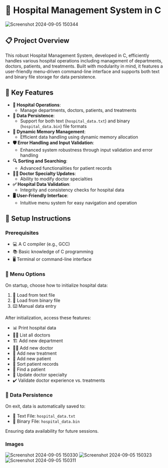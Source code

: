 # 🏥 Hospital Management System in C

![Screenshot 2024-09-05 150344](https://github.com/user-attachments/assets/e6bfdd5c-73ea-4e98-8ebe-812074754326)

## 📋 Project Overview

This robust Hospital Management System, developed in C, efficiently handles various hospital operations including management of departments, doctors, patients, and treatments. Built with modularity in mind, it features a user-friendly menu-driven command-line interface and supports both text and binary file storage for data persistence.

## 🌟 Key Features

- **🏥 Hospital Operations**: 
  - Manage departments, doctors, patients, and treatments
- **💾 Data Persistence**: 
  - Support for both text (`hospital_data.txt`) and binary (`hospital_data.bin`) file formats
- **🧠 Dynamic Memory Management**: 
  - Efficient data handling using dynamic memory allocation
- **🛡️ Error Handling and Input Validation**: 
  - Enhanced system robustness through input validation and error handling
- **🔍 Sorting and Searching**: 
  - Advanced functionalities for patient records
- **👨‍⚕️ Doctor Specialty Updates**: 
  - Ability to modify doctor specialties
- **✅ Hospital Data Validation**: 
  - Integrity and consistency checks for hospital data
- **🖥️ User-Friendly Interface**: 
  - Intuitive menu system for easy navigation and operation

## 🚀 Setup Instructions

### Prerequisites

- 💻 A C compiler (e.g., GCC)
- 📚 Basic knowledge of C programming
- 🖥️ Terminal or command-line interface

### 📜 Menu Options

On startup, choose how to initialize hospital data:

1. 📄 Load from text file
2. 💽 Load from binary file
3. ⌨️ Manual data entry

After initialization, access these features:

- 📊 Print hospital data
- 👨‍⚕️ List all doctors
- 🏗️ Add new department
- 👩‍⚕️ Add new doctor
- 💉 Add new treatment
- 🤒 Add new patient
- 🔢 Sort patient records
- 🔎 Find a patient
- 🔄 Update doctor specialty
- ✔️ Validate doctor experience vs. treatments

### 💾 Data Persistence

On exit, data is automatically saved to:

- 📄 Text File: `hospital_data.txt`
- 💽 Binary File: `hospital_data.bin`

Ensuring data availability for future sessions.

### Images


![Screenshot 2024-09-05 150330](https://github.com/user-attachments/assets/ee16f3cd-c042-4b45-8c49-691b1f405b1a)
![Screenshot 2024-09-05 150323](https://github.com/user-attachments/assets/0de3aa86-54c0-485e-8cf0-19c6976e4ce7)
![Screenshot 2024-09-05 150311](https://github.com/user-attachments/assets/325fcab7-c13e-4d93-8fb2-c44723fa1f0c)

